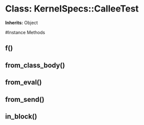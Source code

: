 # Class: KernelSpecs::CalleeTest
**Inherits:** Object
    




#Instance Methods
## f() [](#method-i-f)

## from_class_body() [](#method-i-from_class_body)

## from_eval() [](#method-i-from_eval)

## from_send() [](#method-i-from_send)

## in_block() [](#method-i-in_block)

